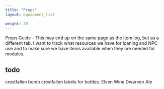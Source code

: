 ```yaml
---
title: "Props"
layout: equipment_list

weight: 20
---
```


Props Guide - This may end up on the same page as the item log, but as a different tab.  I want to track what resources we have for loaning and NPC use and to make sure we have items available when they are needed for modules.

## todo

crestfallen bomb
crestfallen labels for bottles. 
    Elven Wine
    Dwarven Ale
